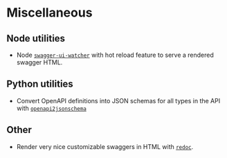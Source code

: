 # Miscellaneous


## Node utilities
- Node [`swagger-ui-watcher`](https://github.com/moon0326/swagger-ui-watcher) with hot reload feature to serve a rendered swagger HTML.

## Python utilities
- Convert OpenAPI definitions into JSON schemas for all types in the API with [`openapi2jsonschema`](https://github.com/instrumenta/openapi2jsonschema)

## Other
- Render very nice customizable swaggers in HTML with [`redoc`](https://github.com/Redocly/redoc).